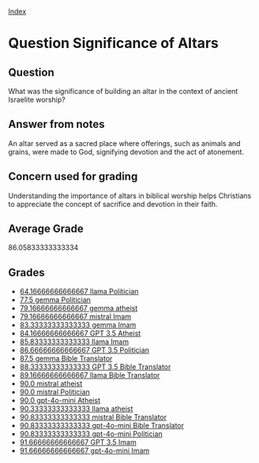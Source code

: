 
[Index](../../index.md)
# Question Significance of Altars
## Question
What was the significance of building an altar in the context of ancient Israelite worship?

## Answer from notes
An altar served as a sacred place where offerings, such as animals and grains, were made to God, signifying devotion and the act of atonement.

## Concern used for grading
Understanding the importance of altars in biblical worship helps Christians to appreciate the concept of sacrifice and devotion in their faith.

## Average Grade
86.05833333333334

## Grades
 * [64.16666666666667 llama Politician](../answers/llama_Politician/Significance_of_Altars.md)
 * [77.5 gemma Politician](../answers/gemma_Politician/Significance_of_Altars.md)
 * [79.16666666666667 gemma atheist](../answers/gemma_atheist/Significance_of_Altars.md)
 * [79.16666666666667 mistral Imam](../answers/mistral_Imam/Significance_of_Altars.md)
 * [83.33333333333333 gemma Imam](../answers/gemma_Imam/Significance_of_Altars.md)
 * [84.16666666666667 GPT 3.5 Atheist](../answers/GPT_3.5_Atheist/Significance_of_Altars.md)
 * [85.83333333333333 llama Imam](../answers/llama_Imam/Significance_of_Altars.md)
 * [86.66666666666667 GPT 3.5 Politician](../answers/GPT_3.5_Politician/Significance_of_Altars.md)
 * [87.5 gemma Bible Translator](../answers/gemma_Bible_Translator/Significance_of_Altars.md)
 * [88.33333333333333 GPT 3.5 Bible Translator](../answers/GPT_3.5_Bible_Translator/Significance_of_Altars.md)
 * [89.16666666666667 llama Bible Translator](../answers/llama_Bible_Translator/Significance_of_Altars.md)
 * [90.0 mistral atheist](../answers/mistral_atheist/Significance_of_Altars.md)
 * [90.0 mistral Politician](../answers/mistral_Politician/Significance_of_Altars.md)
 * [90.0 gpt-4o-mini Atheist](../answers/gpt-4o-mini_Atheist/Significance_of_Altars.md)
 * [90.33333333333333 llama atheist](../answers/llama_atheist/Significance_of_Altars.md)
 * [90.83333333333333 mistral Bible Translator](../answers/mistral_Bible_Translator/Significance_of_Altars.md)
 * [90.83333333333333 gpt-4o-mini Bible Translator](../answers/gpt-4o-mini_Bible_Translator/Significance_of_Altars.md)
 * [90.83333333333333 gpt-4o-mini Politician](../answers/gpt-4o-mini_Politician/Significance_of_Altars.md)
 * [91.66666666666667 GPT 3.5 Imam](../answers/GPT_3.5_Imam/Significance_of_Altars.md)
 * [91.66666666666667 gpt-4o-mini Imam](../answers/gpt-4o-mini_Imam/Significance_of_Altars.md)

